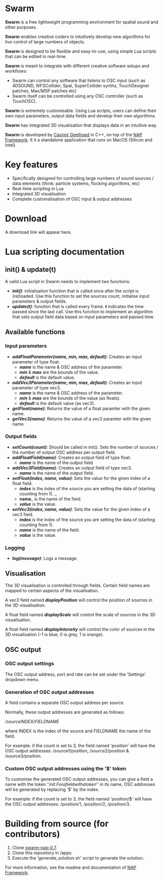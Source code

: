 # Swarm

**Swarm** is a free lightweight programming environment for spatial sound and other purposes.

**Swarm** enables creative coders to intuitively develop new algorithms for live control of large numbers of objects.


**Swarm** is designed to be flexible and easy-to-use, using simple Lua scripts that can be edited in real-time.

**Swarm** is meant to integrate with different creative software setups and workflows:
- Swarm can control any software that listens to OSC input (such as 4DSOUND, WFSCollider, Spat, SuperCollider synths, TouchDesigner patches, Max/MSP patches etc)
- Swarm itself can be controlled using any OSC controller (such as TouchOSC).

**Swarm** is extremely customisable. Using Lua scripts, users can define their own input parameters, output data fields and develop their own algorithms.

**Swarm** has integrated 3D visualisation that displays data in an intuitive way.

**Swarm** is developed by [Casimir Geelhoed](https://casimirgeelhoed.com/) in C++, on top of the [NAP Framework](https://github.com/napframework/nap). It it a standalone application that runs on MacOS (Silicon and Intel).

# Key features

- Specifically designed for controlling large numbers of sound sources / data elements (think: particle systems, flocking algorithms, etc)
- Real-time scripting in Lua
- Integrated 3D visualisation
- Complete customatisation of OSC input & output addresses

# Download

A download link will appear here.

# Lua scripting documentation

## init() & update(t)

A valid Lua script in Swarm needs to implement two functions: 
- ___init()___: initialisation function that is called once after the script is (re)loaded. Use this function to set the sources count, initialise input parameters & output fields.
- ___update(t)___: function that is called every frame. ___t___ indicates the time passed since the last call. Use this function to implement an algorithm that sets output field data based on input parameters and passed time.

## Available functions

### Input parameters
- ___addFloatParameter(name, min, max, default)___: Creates an input parameter of type float.
  - ___name___ is the name & OSC address of the parameter.
  - ___min___ & ___max___ are the bounds of the value.
  - ___default___ is the default value.
- ___addVec3Parameter(name, min, max, default)___: Creates an input parameter of type vec3.
  - ___name___ is the name & OSC address of the parameter.
  - ___min___ & ___max___ are the bounds of the value (as floats).
  - ___default___ is the default value (as vec3).
- ___getFloat(name)___: Returns the value of a float paramter with the given name.
- ___getVec3(name)___: Returns the value of a vec3 paramter with the given name.

### Output fields
- ___setCount(count)___: Should be called in init(). Sets the number of sources / the number of output OSC address per output field.
- ___addFloatField(name)___: Creates an output field of type float.
  - ___name___ is the name of the output field.
- ___addVec3Field(name)___: Creates an output field of type vec3.
  - ___name___ is the name of the output field.
- ___setFloat(index, name, value)___: Sets the value for the given index of a float field.
  - ___index___ is the index of the source you are setting the data of (starting counting from 1). _
  - __name___ is the name of the field.
  - ___value___ is the value.
- ___setVec3(index, name, value)___: Sets the value for the given index of a vec3 field.
  - ___index___ is the index of the source you are setting the data of (starting counting from 1).
  - ___name___ is the name of the field.
  - ___value___ is the value.

### Logging
- ___log(message)___: Logs a message.

## Visualisation

The 3D visualisation is controlled through fields. Certain field names are mapped to certain aspects of the visualisation.

A vec3 field named ___displayPosition___ will control the position of sources in the 3D visualisation.

A float field named ___displayScale___ will control the scale of sources in the 3D visualisation.

A float field named ___displayIntensity___ will control the color of sources in the 3D visualisation (-1 is blue, 0 is grey, 1 is orange).


## OSC output

### OSC output settings

The OSC output address, port and rate can be set under the 'Settings' dropdown menu.

### Generation of OSC output addresses

A field contains a separate OSC output address per source. 

Normally, these output addresses are generated as follows:

_/sourceINDEX/FIELDNAME_

where INDEX is the index of the source and FIELDNAME the name of the field.

For example: if the count is set to 3, the field named 'position' will have the OSC output addresses: /source1/position, /source2/position & /source3/position.

### Custom OSC output addresses using the '$' token

To customise the generated OSC output addresses, you can give a field a name with the token '$' in it. For a field with a token '$' in its name, OSC addresses will be generated by replacing '$' by the index.

For example: if the count is set to 3, the field named 'position/$' will have the OSC output addresses: /position/1, /position/2, /position/3.


# Building from source (for contributors)

1. Clone [swarm-nap-0.7](https://github.com/CasimirGeelhoed/nap.git).
2. Clone this repository in /apps.
3. Execute the 'generate_solution.sh' script to generate the solution.

For more information, see the readme and documentation of [NAP Framework](https://docs.nap-framework.tech/d1/d66/getting_started).
